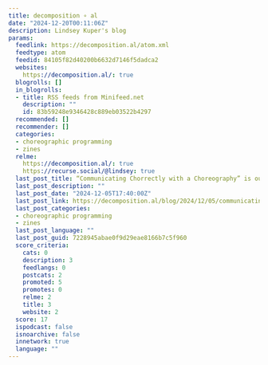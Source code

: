 ```yaml
---
title: decomposition ∘ al
date: "2024-12-20T00:11:06Z"
description: Lindsey Kuper's blog
params:
  feedlink: https://decomposition.al/atom.xml
  feedtype: atom
  feedid: 84105f82d40200b6632d7146f5dadca2
  websites:
    https://decomposition.al/: true
  blogrolls: []
  in_blogrolls:
  - title: RSS feeds from Minifeed.net
    description: ""
    id: 83b59248e9346428c889eb03522b4297
  recommended: []
  recommender: []
  categories:
  - choreographic programming
  - zines
  relme:
    https://decomposition.al/: true
    https://recurse.social/@lindsey: true
  last_post_title: “Communicating Chorrectly with a Choreography” is out!
  last_post_description: ""
  last_post_date: "2024-12-05T17:40:00Z"
  last_post_link: https://decomposition.al/blog/2024/12/05/communicating-chorrectly-with-a-choreography-is-out/
  last_post_categories:
  - choreographic programming
  - zines
  last_post_language: ""
  last_post_guid: 7228945abae0f9d29eae8166b7c5f960
  score_criteria:
    cats: 0
    description: 3
    feedlangs: 0
    postcats: 2
    promoted: 5
    promotes: 0
    relme: 2
    title: 3
    website: 2
  score: 17
  ispodcast: false
  isnoarchive: false
  innetwork: true
  language: ""
---
```

